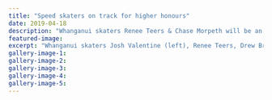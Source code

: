 ```yaml
---
title: "Speed skaters on track for higher honours"
date: 2019-04-18
description: "Whanganui skaters Renee Teers & Chase Morpeth will be an influential part of the Kiwi team at the Oceania champs..."
featured-image: 
excerpt: "Whanganui skaters Josh Valentine (left), Renee Teers, Drew Brennan and Chase Morpeth will be an influential part of the Kiwi team at the Oceania championships in Brisbane this weekend."
gallery-image-1: 
gallery-image-2: 
gallery-image-3: 
gallery-image-4: 
gallery-image-5: 
---
```

